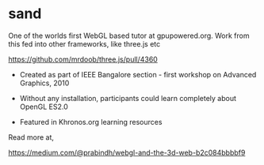 # sand
One of the worlds first WebGL based tutor at gpupowered.org. Work from this fed into other frameworks, like three.js etc

https://github.com/mrdoob/three.js/pull/4360

- Created as part of IEEE Bangalore section - first workshop on Advanced Graphics, 2010

- Without any installation, participants could learn completely about OpenGL ES2.0

- Featured in Khronos.org learning resources

Read more at,

https://medium.com/@prabindh/webgl-and-the-3d-web-b2c084bbbbf9

